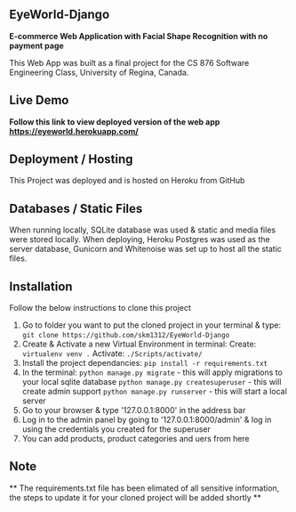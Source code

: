 ## EyeWorld-Django

**E-commerce Web Application with Facial Shape Recognition with no payment page**

This Web App was built as a final project for the CS 876 Software Engineering Class, University of Regina, Canada.

## Live Demo

**Follow this link to view deployed version of the web app https://eyeworld.herokuapp.com/**


## Deployment / Hosting

This Project was deployed and is hosted on Heroku from GitHub

## Databases / Static Files

When running locally, SQLite database was used & static and media files were stored locally. 
When deploying, Heroku Postgres was used as the server database, Gunicorn and Whitenoise was set 
up to host all the static files.

## Installation

Follow the below instructions to clone this project

1. Go to folder you want to put the cloned project in your terminal & type:
    `git clone https://github.com/skm1312/EyeWorld-Django`
2. Create & Activate a new Virtual Environment in terminal:
    Create: `virtualenv venv .`
    Activate: `./Scripts/activate/`
3. Install the project dependancies:
    `pip install -r requirements.txt`
4. In the terminal:
    `python manage.py migrate` - this will apply migrations to your local sqlite database
    `python manage.py createsuperuser` - this will create admin support
    `python manage.py runserver` - this will start a local server
5. Go to your browser & type '127.0.0.1:8000' in the address bar
6. Log in to the admin panel by going to '127.0.0.1:8000/admin' & log in using the credentials you created for the superuser
7. You can add products, product categories and uers from here

## Note

** The requirements.txt file has been elimated of all sensitive information, the steps to update it for your cloned project will be added shortly **